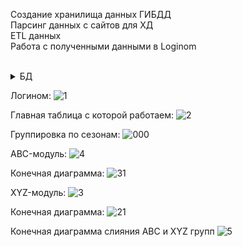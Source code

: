 Создание хранилища данных ГИБДД  
Парсинг данных с сайтов для ХД  
ETL данных <br />
Работа с полученными данными в Loginom <br /> <br />

<details> <summary>БД</summary>


Диаграмма БД:
![0](https://user-images.githubusercontent.com/86796337/124172896-0dc5cc80-dab3-11eb-9e2e-d55010233354.jpg) <br /> 

Диграмма БД после обогащения данных:
![01](https://user-images.githubusercontent.com/86796337/124172902-0ef6f980-dab3-11eb-99a8-467d53881f98.jpg)  <br />


Запросы, представления, хранимые процедуры:
![1](https://user-images.githubusercontent.com/86796337/124195668-918fb100-dad3-11eb-9158-6e9a8521d41a.png)
![2](https://user-images.githubusercontent.com/86796337/124195670-92c0de00-dad3-11eb-9cd4-8f92b2741fdd.png)


Очистка данных:
![image](https://user-images.githubusercontent.com/86796337/124195400-10381e80-dad3-11eb-9edf-50f885e81f53.png) <br />


Обогащение данных: ![image](https://user-images.githubusercontent.com/86796337/124195471-3cec3600-dad3-11eb-8cb2-04c438f38344.png)
<br />

</details>


Логином:
![1](https://user-images.githubusercontent.com/86796337/124172907-10282680-dab3-11eb-8346-2940d6f89832.png)  <br />

Главная таблица с которой работаем:
![2](https://user-images.githubusercontent.com/86796337/124172913-10c0bd00-dab3-11eb-8b15-e23d0e6f82c8.png)  <br />

Группировка по сезонам:
![000](https://user-images.githubusercontent.com/86796337/124174018-8416fe80-dab4-11eb-932a-666d08339f54.png) <br />


ABC-модуль:
![4](https://user-images.githubusercontent.com/86796337/124172922-13231700-dab3-11eb-8854-84b21e6c215d.png)  <br />

Конечная диаграмма:
![31](https://user-images.githubusercontent.com/86796337/124173439-b2480e80-dab3-11eb-850c-707952562eaa.png)  <br />


XYZ-модуль:
![3](https://user-images.githubusercontent.com/86796337/124172918-11f1ea00-dab3-11eb-9aed-8d04de33e24f.png)  <br />

Конечная диаграмма:
![21](https://user-images.githubusercontent.com/86796337/124173419-aceac400-dab3-11eb-9c32-d3871d1b4d64.png)  <br />

Конечная диаграмма слияния ABC и XYZ групп
![5](https://user-images.githubusercontent.com/86796337/124174416-00a9dd00-dab5-11eb-9a98-e47886cca77e.png)
  <br />



